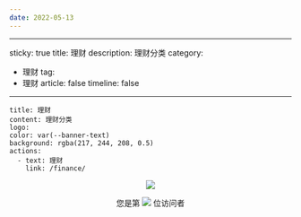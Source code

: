 ```yaml
---
date: 2022-05-13
---
```


---
sticky: true
title: 理财
description: 理财分类
category:
  - 理财
tag:
  - 理财
article: false
timeline: false
---

```component VPBanner
title: 理财
content: 理财分类
logo: 
color: var(--banner-text)
background: rgba(217, 244, 208, 0.5)
actions:
  - text: 理财
    link: /finance/
```

<p align="center"> 
  <img src="https://cdn.jsdelivr.net/gh/jiange1236/jiange1236@main/github-metrics.svg" /> 
</p>
<p align="center"> 
  您是第  <img src="https://profile-counter.glitch.me/jiange1236/count.svg" />  位访问者
</p>

<Share colorful />